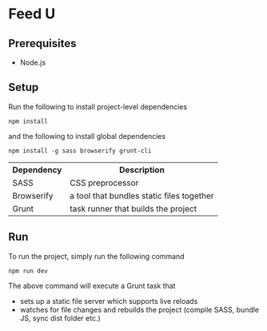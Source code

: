 # Feed U

## Prerequisites
- Node.js

## Setup

Run the following to install project-level dependencies

```
npm install
```

and the following to install global dependencies

```
npm install -g sass browserify grunt-cli
```

<table>
    <tr>
        <th> Dependency
        <th> Description
    </tr>
    <tr>
        <td> SASS
        <td> CSS preprocessor
    <tr>
        <td> Browserify
        <td> a tool that bundles static files together
    </tr>
    <tr>
        <td> Grunt
        <td> task runner that builds the project
    </tr>
<table>


## Run

To run the project, simply run the following command

```
npm run dev
```

The above command will execute a Grunt task that 
- sets up a static file server which supports live reloads
- watches for file changes and rebuilds the project (compile SASS, bundle JS, sync dist folder etc.)
